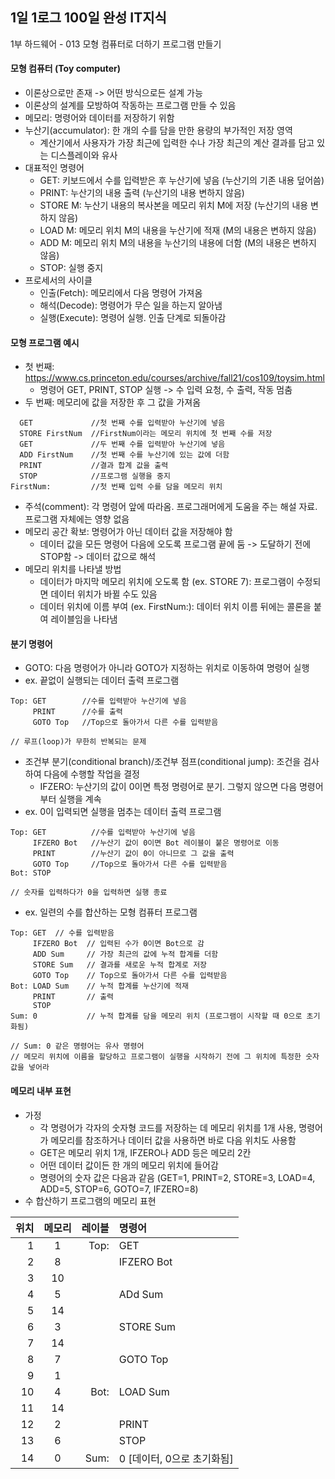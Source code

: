 ## 1일 1로그 100일 완성 IT지식

1부 하드웨어 - 013 모형 컴퓨터로 더하기 프로그램 만들기

#### 모형 컴퓨터 (Toy computer)

- 이론상으로만 존재 -> 어떤 방식으로든 설계 가능
- 이론상의 설계를 모방하여 작동하는 프로그램 만들 수 있음
- 메모리: 명령어와 데이터를 저장하기 위함
- 누산기(accumulator): 한 개의 수를 담을 만한 용량의 부가적인 저장 영역
  - 계산기에서 사용자가 가장 최근에 입력한 수나 가장 최근의 계산 결과를 담고 있는 디스플레이와 유사
- 대표적인 명령어
  - GET: 키보드에서 수를 입력받은 후 누산기에 넣음 (누산기의 기존 내용 덮어씀)
  - PRINT: 누산기의 내용 출력 (누산기의 내용 변하지 않음)
  - STORE M: 누산기 내용의 복사본을 메모리 위치 M에 저장 (누산기의 내용 변하지 않음)
  - LOAD M: 메모리 위치 M의 내용을 누산기에 적재 (M의 내용은 변하지 않음)
  - ADD M: 메모리 위치 M의 내용을 누산기의 내용에 더함 (M의 내용은 변하지 않음)
  - STOP: 실행 중지
- 프로세서의 사이클
  - 인출(Fetch): 메모리에서 다음 명령어 가져옴
  - 해석(Decode): 명령어가 무슨 일을 하는지 알아냄
  - 실행(Execute): 명령어 실행. 인출 단계로 되돌아감

#### 모형 프로그램 예시

- 첫 번째: <https://www.cs.princeton.edu/courses/archive/fall21/cos109/toysim.html>
  - 명령어 GET, PRINT, STOP 실행 -> 수 입력 요청, 수 출력, 작동 멈춤
- 두 번째: 메모리에 값을 저장한 후 그 값을 가져옴

```
  GET             //첫 번째 수를 입력받아 누산기에 넣음
  STORE FirstNum  //FirstNum이라는 메모리 위치에 첫 번째 수를 저장
  GET             //두 번째 수를 입력받아 누산기에 넣음
  ADD FirstNum    //첫 번째 수를 누산기에 있는 값에 더함
  PRINT           //결과 합계 값을 출력
  STOP            //프로그램 실행을 중지
FirstNum:         //첫 번째 입력 수를 담을 메모리 위치
```

- 주석(comment): 각 명령어 앞에 따라옴. 프로그래머에게 도움을 주는 해설 자료. 프로그램 자체에는 영향 없음
- 메모리 공간 확보: 명령어가 아닌 데이터 값을 저장해야 함
  - 데이터 값을 모든 명령어 다음에 오도록 프로그램 끝에 둠 -> 도달하기 전에 STOP함 -> 데이터 값으로 해석
- 메모리 위치를 나타낼 방법
  - 데이터가 마지막 메모리 위치에 오도록 함 (ex. STORE 7): 프로그램이 수정되면 데이터 위치가 바뀔 수도 있음
  - 데이터 위치에 이름 부여 (ex. FirstNum:): 데이터 위치 이름 뒤에는 콜론을 붙여 레이블임을 나타냄

#### 분기 명령어

- GOTO: 다음 명령어가 아니라 GOTO가 지정하는 위치로 이동하여 명령어 실행
- ex. 끝없이 실행되는 데이터 출력 프로그램

```
Top: GET        //수를 입력받아 누산기에 넣음
     PRINT      //수를 출력
     GOTO Top   //Top으로 돌아가서 다른 수를 입력받음

// 루프(loop)가 무한히 반복되는 문제
```

- 조건부 분기(conditional branch)/조건부 점프(conditional jump): 조건을 검사하여 다음에 수행할 작업을 결정
  - IFZERO: 누산기의 값이 0이면 특정 명령어로 분기. 그렇지 않으면 다음 명령어부터 실행을 계속
- ex. 0이 입력되면 실행을 멈추는 데이터 출력 프로그램

```
Top: GET          //수를 입력받아 누산기에 넣음
     IFZERO Bot   //누산기 값이 0이면 Bot 레이블이 붙은 명령어로 이동
     PRINT        //누산기 값이 0이 아니므로 그 값을 출력
     GOTO Top     //Top으로 돌아가서 다른 수를 입력받음
Bot: STOP

// 숫자를 입력하다가 0을 입력하면 실행 종료
```

- ex. 일련의 수를 합산하는 모형 컴퓨터 프로그램

```
Top: GET  // 수를 입력받음
     IFZERO Bot  // 입력된 수가 0이면 Bot으로 감
     ADD Sum     // 가장 최근의 값에 누적 합계를 더함
     STORE Sum   // 결과를 새로운 누적 합계로 저장
     GOTO Top    // Top으로 돌아가서 다른 수를 입력받음
Bot: LOAD Sum    // 누적 합계를 누산기에 적재
     PRINT       // 출력
     STOP
Sum: 0           // 누적 합계를 담을 메모리 위치 (프로그램이 시작할 때 0으로 초기화됨)

// Sum: 0 같은 명령어는 유사 명령어
// 메모리 위치에 이름을 할당하고 프로그램이 실행을 시작하기 전에 그 위치에 특정한 숫자 값을 넣어라
```

#### 메모리 내부 표현

- 가정
  - 각 명령어가 각자의 숫자형 코드를 저장하는 데 메모리 위치를 1개 사용, 명령어가 메모리를 참조하거나 데이터 값을 사용하면 바로 다음 위치도 사용함
  - GET은 메모리 위치 1개, IFZERO나 ADD 등은 메모리 2칸
  - 어떤 데이터 값이든 한 개의 메모리 위치에 들어감
  - 명령어의 숫자 값은 다음과 같음 (GET=1, PRINT=2, STORE=3, LOAD=4, ADD=5, STOP=6, GOTO=7, IFZERO=8)
- 수 합산하기 프로그램의 메모리 표현

|위치|메모리|레이블|명령어|  
|-----:|:---:|---:|:---|
|1|1|Top:|GET|
|2|8| |IFZERO Bot|
|3|10| | |
|4|5| |ADd Sum|
|5|14| | |
|6|3| |STORE Sum|
|7|14| | |
|8|7| |GOTO Top|
|9|1| | |
|10|4|Bot:|LOAD Sum|
|11|14| | |
|12|2| |PRINT|
|13|6| |STOP|
|14|0|Sum:|0 [데이터, 0으로 초기화됨]|
